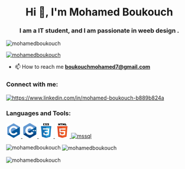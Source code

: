 <h1 align="center">Hi 👋, I'm Mohamed Boukouch</h1>
<h3 align="center">I am a IT student, and I am passionate in weeb design .</h3>

<p align="left"> <img src="https://komarev.com/ghpvc/?username=mohamedboukouch&label=Profile%20views&color=0e75b6&style=flat" alt="mohamedboukouch" /> </p>

<p align="left"> <a href="https://github.com/ryo-ma/github-profile-trophy"><img src="https://github-profile-trophy.vercel.app/?username=mohamedboukouch" alt="mohamedboukouch" /></a> </p>

- 📫 How to reach me **boukouchmohamed7@gmail.com**

<h3 align="left">Connect with me:</h3>
<p align="left">
<a href="https://linkedin.com/in/https://www.linkedin.com/in/mohamed-boukouch-b889b824a" target="blank"><img align="center" src="https://raw.githubusercontent.com/rahuldkjain/github-profile-readme-generator/master/src/images/icons/Social/linked-in-alt.svg" alt="https://www.linkedin.com/in/mohamed-boukouch-b889b824a" height="30" width="40" /></a>
</p>

<h3 align="left">Languages and Tools:</h3>
<p align="left"> <a href="https://www.cprogramming.com/" target="_blank" rel="noreferrer"> <img src="https://raw.githubusercontent.com/devicons/devicon/master/icons/c/c-original.svg" alt="c" width="40" height="40"/> </a> <a href="https://www.w3schools.com/cpp/" target="_blank" rel="noreferrer"> <img src="https://raw.githubusercontent.com/devicons/devicon/master/icons/cplusplus/cplusplus-original.svg" alt="cplusplus" width="40" height="40"/> </a> <a href="https://www.w3schools.com/css/" target="_blank" rel="noreferrer"> <img src="https://raw.githubusercontent.com/devicons/devicon/master/icons/css3/css3-original-wordmark.svg" alt="css3" width="40" height="40"/> </a> <a href="https://www.w3.org/html/" target="_blank" rel="noreferrer"> <img src="https://raw.githubusercontent.com/devicons/devicon/master/icons/html5/html5-original-wordmark.svg" alt="html5" width="40" height="40"/> </a> <a href="https://www.microsoft.com/en-us/sql-server" target="_blank" rel="noreferrer"> <img src="https://www.svgrepo.com/show/303229/microsoft-sql-server-logo.svg" alt="mssql" width="40" height="40"/> </a> </p>

<p><img align="left" src="https://github-readme-stats.vercel.app/api/top-langs?username=mohamedboukouch&show_icons=true&locale=en&layout=compact" alt="mohamedboukouch" /></p>

<p>&nbsp;<img align="center" src="https://github-readme-stats.vercel.app/api?username=mohamedboukouch&show_icons=true&locale=en" alt="mohamedboukouch" /></p>

<p><img align="center" src="https://github-readme-streak-stats.herokuapp.com/?user=mohamedboukouch&" alt="mohamedboukouch" /></p>


